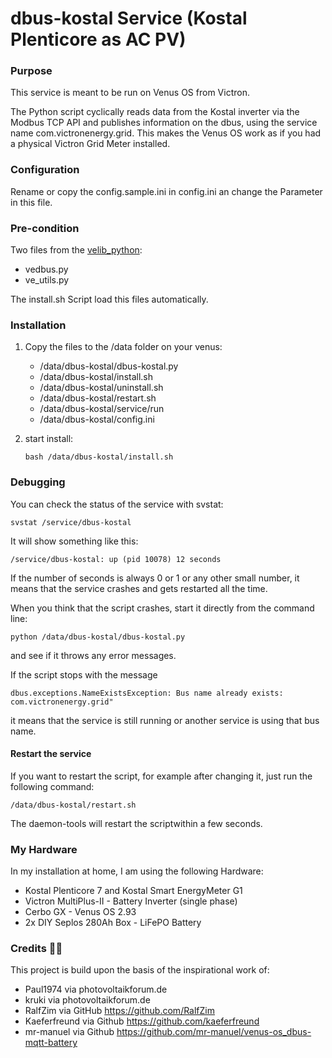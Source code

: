 # dbus-kostal Service (Kostal Plenticore as AC PV)

### Purpose

This service is meant to be run on Venus OS from Victron.

The Python script cyclically reads data from the Kostal inverter via the Modbus TCP API and publishes information on the dbus, using the service name com.victronenergy.grid. This makes the Venus OS work as if you had a physical Victron Grid Meter installed.


### Configuration

Rename or copy the config.sample.ini in config.ini an change the Parameter in this file.


### Pre-condition

Two files from the [velib_python](https://github.com/victronenergy/velib_python):

   - vedbus.py
   - ve_utils.py

The install.sh Script load this files automatically.


### Installation

1. Copy the files to the /data folder on your venus:

   - /data/dbus-kostal/dbus-kostal.py
   - /data/dbus-kostal/install.sh
   - /data/dbus-kostal/uninstall.sh
   - /data/dbus-kostal/restart.sh
   - /data/dbus-kostal/service/run
   - /data/dbus-kostal/config.ini

2. start install:

   `bash /data/dbus-kostal/install.sh`

### Debugging

You can check the status of the service with svstat:

`svstat /service/dbus-kostal`

It will show something like this:

`/service/dbus-kostal: up (pid 10078) 12 seconds`

If the number of seconds is always 0 or 1 or any other small number, it means that the service crashes and gets restarted all the time.

When you think that the script crashes, start it directly from the command line:

`python /data/dbus-kostal/dbus-kostal.py`

and see if it throws any error messages.

If the script stops with the message

`dbus.exceptions.NameExistsException: Bus name already exists: com.victronenergy.grid"`

it means that the service is still running or another service is using that bus name.

#### Restart the service

If you want to restart the script, for example after changing it, just run the following command:

`/data/dbus-kostal/restart.sh`

The daemon-tools will restart the scriptwithin a few seconds.

### My Hardware

In my installation at home, I am using the following Hardware:

- Kostal Plenticore 7 and Kostal Smart EnergyMeter G1
- Victron MultiPlus-II - Battery Inverter (single phase)
- Cerbo GX - Venus OS 2.93
- 2x DIY Seplos 280Ah Box - LiFePO Battery

### Credits 🙌🏻

This project is build upon the basis of the inspirational work of:

- Paul1974 via photovoltaikforum.de
- kruki via photovoltaikforum.de
- RalfZim via GitHub https://github.com/RalfZim
- Kaeferfreund via Github https://github.com/kaeferfreund
- mr-manuel via Github https://github.com/mr-manuel/venus-os_dbus-mqtt-battery

